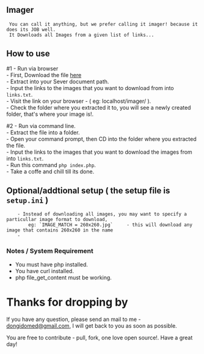## Imager
     You can call it anything, but we prefer calling it imager! because it does its JOB well.
     It Downloads all Images from a given list of links...
     
## How to use
  #1 - Run via browser
    <br /> - First, Download the file <a href="https://github.com/dongido001/Imager/archive/master.zip"> here </a>
    <br /> - Extract into your Sever document path.
    <br /> - Input the links to the images that you want to download from into `links.txt`.
    <br /> - Visit the link on your browser - ( eg: localhost/imager/ ).
    <br /> - Check the folder where you extracted it to, you will see a newly created folder, that's where your image is!.
    
  #2 - Run via command line.
    <br /> - Extract the file into a folder.
    <br /> - Open your command prompt, then CD into the folder where you extracted the file.
    <br /> - Input the links to the images that you want to download the images from into `links.txt`.
    <br /> - Run this command `php index.php`.
    <br /> - Take a coffe and chill till its done.
    
## Optional/addtional setup ( the setup file is `setup.ini` )

        - Instead of downloading all images, you may want to specify a particullar image format to download,
            eg: `IMAGE_MATCH = 260x260.jpg`     - this will download any image that contains 260x260 in the name
        - 
      
     
    
### Notes / System Requirement
   - You must have php installed.
   - You have curl installed.
   - php file_get_content must be working.
   
 # Thanks for dropping by
If you have any question, please send an mail to me - dongidomed@gmail.com, I will get back to you as soon as possible.

You are free to contribute - pull, fork, one love open source!. Have a great day!
